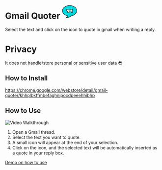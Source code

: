# Gmail Quoter ![Icon](images/quotes-48.png)

Select the text and click on the icon to quote in gmail when writing a reply.

# Privacy

It does not handle/store personal or sensitive user data :sunglasses:

## How to Install
https://chrome.google.com/webstore/detail/gmail-quoter/khhplbkffmbefaghnjpocdpeeehhibhp

## How to Use
<img src='https://i.imgur.com/EQCSsWJ.gif' title='Video Walkthrough' width='700' alt='Video Walkthrough' />

1. Open a Gmail thread.
2. Select the text you want to quote.
3. A small icon will appear at the end of your selection.
4. Click on the icon, and the selected text will be automatically inserted as a quote in your reply box.

[Demo on how to use](https://youtu.be/HXXzd3Z3uqE)
